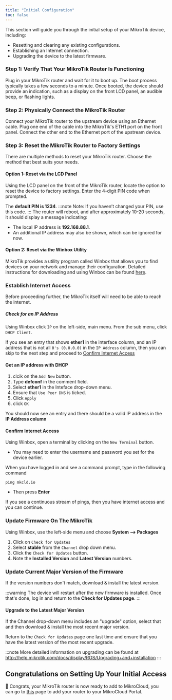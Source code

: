 ```yaml
---
title: "Initial Configuration"
toc: false
---
```


This section will guide you through the initial setup of your MikroTik device, including:

* Resetting and clearing any existing configurations.
* Establishing an Internet connection.
* Upgrading the device to the latest firmware.

### Step 1: Verify That Your MikroTik Router Is Functioning

Plug in your MikroTik router and wait for it to boot up. The boot process typically takes a few seconds to a minute.
Once booted, the device should provide an indication, such as a display on the front LCD panel, an audible beep, or flashing lights.

### Step 2: Physically Connect the MikroTik Router

Connect your MikroTik router to the upstream device using an Ethernet cable.
Plug one end of the cable into the MikroTik's ETH1 port on the front panel.
Connect the other end to the Ethernet port of the upstream device.

### Step 3: Reset the MikroTik Router to Factory Settings

There are multiple methods to reset your MikroTik router. Choose the method that best suits your needs.

#### Option 1: Reset via the LCD Panel

Using the LCD panel on the front of the MikroTik router, locate the option to reset the device to factory settings.
Enter the 4-digit PIN code when prompted.

The **default PIN is 1234**.
:::note
Note: If you haven’t changed your PIN, use this code.
:::
The router will reboot, and after approximately 10-20 seconds, it should display a message indicating:
* The local IP address is **192.168.88.1**.
* An additional IP address may also be shown, which can be ignored for now.

#### Option 2: Reset via the Winbox Utility

MikroTik provides a utility program called Winbox that allows you to find devices on your network and manage their configuration.
Detailed instructions for downloading and using Winbox can be found [here](https://help.mikrotik.com/docs/display/ROS/WinBox).


### Establish Internet Access
Before proceeding further, the MikroTik itself will need to be able to reach the internet.
##### Check for an IP Address
Using Winbox click `IP` on the left-side, main menu. From the sub menu, click `DHCP Client`.

If you see an entry that shows **ether1** in the interface column, and an IP address that is not all `0's (0.0.0.0)` in the `IP Address` column, then you can skip to the next step and proceed to [Confirm Internet Access](#confirm-internet-access)


#### Get an IP address with DHCP
1. clcik on the `Add New` button.
2. Type **defconf** in the comment field.
3. Select **ether1** in the Inteface drop-down menu.
4. Ensure that `Use Peer DNS` is ticked.
5. Click `Apply`
6. click `OK`

You should now see an entry and there should be a valid IP address in the **IP Address column**

#### Confirm Internet Access
Using Winbox, open a terminal by clicking on the `New Terminal` button.
* You may need to enter the username and password you set for the device earlier.

When you have logged in and see a command prompt, type in the following command

`ping mkcld.io`
* Then press **Enter**

If you see a continuous stream of pings, then you have internet access and you can continue.

### Update Firmware On The MikroTik
Using Winbox, use the left-side menu and choose **System --> Packages**

1. Click on `Check for Updates`
2. Select **stable** from the `Channel` drop down menu.
3. Click the `Check for Updates` button.
4. Note the **Installed Version** and **Latest Version** numbers.

### Update Current Major Version of the Firmware
If the version numbers don't match, download & install the latest version.

:::warning
The device will restart after the new firmware is installed. Once that's done, log in and return to the **Check for Updates page**.
:::

#### Upgrade to the Latest Major Version
If the Channel drop-down menu includes an "upgrade" option, select that and then download & install the most recent major version.

Return to the `Check for Updates` page one last time and ensure that you have the latest version of the most recent upgrade.

:::note
More detailed information on upgrading can be found at http://help.mikrotik.com/docs/display/ROS/Upgrading+and+installation
:::


## Congratulations on Setting Up Your Initial Access
🎉 Congrats, your MikroTik router is now ready to add to MikroCloud, you can go to [this](/documentation/getting-started/adding-your-first-router) page to add your router to your MikroCloud Portal.
